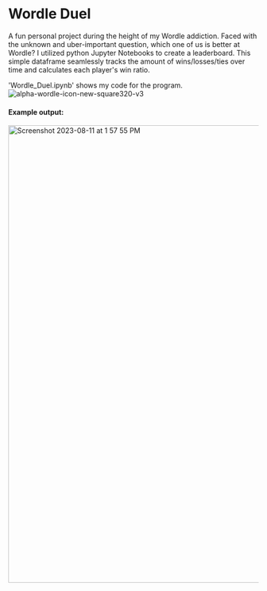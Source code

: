 # Wordle Duel
A fun personal project during the height of my Wordle addiction. Faced with the unknown and uber-important question, which one of us is better at Wordle? I utilized python Jupyter Notebooks to create a leaderboard. This simple dataframe seamlessly tracks the amount of wins/losses/ties over time and calculates each player's win ratio. 

'Wordle_Duel.ipynb' shows my code for the program. 
![alpha-wordle-icon-new-square320-v3](https://github.com/gtrane/Wordle-Duel/assets/116750192/9c3a20f5-5e00-4e46-a21a-7cebf91afc33)

#### Example output:

<img width="919" alt="Screenshot 2023-08-11 at 1 57 55 PM" src="https://github.com/gtrane/Wordle-Duel/assets/116750192/ab2d27d6-f7e0-4739-b65e-f3111abedfcf">

